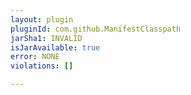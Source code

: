 ```yaml
---
layout: plugin
pluginId: com.github.ManifestClasspath
jarSha1: INVALID
isJarAvailable: true
error: NONE
violations: []

---
```

